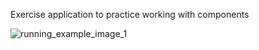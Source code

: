 Exercise application to practice working with components


![running_example_image_1](https://user-images.githubusercontent.com/96319211/235733881-b45166ea-71ee-49ba-8004-77998dd08ee1.png)
